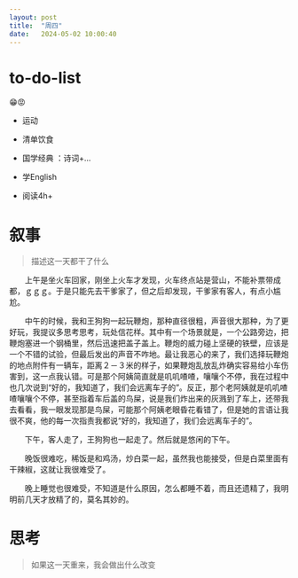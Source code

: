 ```yaml
---
layout: post
title:  "周四"
date:   2024-05-02 10:00:40
---
```


# to-do-list

😁😡

- 运动 

- 清单饮食 

- 国学经典 ：诗词+...

- 学English

- 阅读4h+ 



# 叙事

> 描述这一天都干了什么

　　上午是坐火车回家，刚坐上火车才发现，火车终点站是营山，不能补票带成都，ｇｇｇ。于是只能先去干爹家了，但之后却发现，干爹家有客人，有点小尴尬。

　　中午的时候，我和王狗狗一起玩鞭炮，那种直径很粗，声音很大那种，为了更好玩，我提议多思考思考，玩处信花样。其中有一个场景就是，一个公路旁边，把鞭炮塞进一个钢桶里，然后迅速把盖子盖上。鞭炮的威力碰上坚硬的铁壁，应该是一个不错的试验，但最后发出的声音不咋地。最让我恶心的来了，我们选择玩鞭炮的地点附件有一辆车，距离２－３米的样子，如果鞭炮乱放乱炸确实容易给小车伤害到，这一点我认错。可是那个阿姨简直就是叽叽喳喳，嚷嚷个不停，我在过程中也几次说到“好的，我知道了，我们会远离车子的”。反正，那个老阿姨就是叽叽喳喳嚷嚷个不停，甚至指着车后盖的鸟屎，说是我们炸出来的灰溅到了车上，还带我去看看，我一眼发现那是鸟屎，可能那个阿姨老眼昏花看错了，但是她的言语让我很不爽，他的每一次指责我都说“好的，我知道了，我们会远离车子的”。

　　下午，客人走了，王狗狗也一起走了。然后就是悠闲的下午。

　　晚饭很难吃，稀饭是和鸡汤，炒白菜一起，虽然我也能接受，但是白菜里面有干辣椒，这就让我很难受了。

　　晚上睡觉也很难受，不知道是什么原因，怎么都睡不着，而且还遗精了，我明明前几天才放精了的，莫名其妙的。



# 思考

> 如果这一天重来，我会做出什么改变



